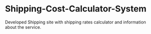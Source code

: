 # Shipping-Cost-Calculator-System
Developed Shipping site with shipping rates calculator and information about the service.

